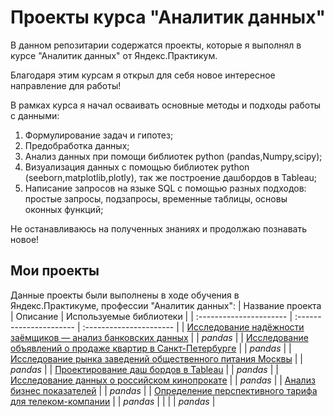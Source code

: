 # Проекты курса "Аналитик данных" 

В данном репозитарии содержатся проекты, которые я выполнял в курсе "Аналитик данных" от Яндекс.Практикум.

Благодаря этим курсам я открыл для себя новое интересное направление для работы!

В рамках курса я начал осваивать основные методы и подходы работы с данными:

1. Формулирование задач и гипотез;
2. Предобработка данных;
3. Анализ данных при помощи библиотек python (pandas,Numpy,scipy);
4. Визуализация данных с помощью библиотек python (seeborn,matplotlib,plotly), так же построение дашбордов в Tableau;
5. Написание запросов на языке SQL с помощью разных подходов: простые запросы, подзапросы, временные таблицы, основы оконных функций; 

Не останавливаюсь на полученных знаниях и продолжаю познавать новое!
## Мои проекты

Данные проекты были выполнены в ходе обучения в Яндекс.Практикуме, профессии "Аналитик данных":
| Название проекта | Описание | Используемые библиотеки | 
| :---------------------- | :---------------------- | :---------------------- |
| [Исследование надёжности заёмщиков — анализ банковских данных](Исследование_надёжности_заёмщиков—анализ_банковских_данных) | | *pandas* |
| [Исследование объявлений о продаже квартир в Санкт-Петербурге](Исследование_объявлений_о_продаже_квартир_в_Санкт-Петербурге) | | *pandas* |
| [Исследование рынка заведений общественного питания Москвы](Исследование_рынка_заведений_общественного_питания_Москвы) | | *pandas* |
| [Проектирование даш бордов в Tableau](Проектирование_даш_бордов_в_Tableau) | | *pandas* |
| [Исследование данных о российском кинопрокате](Исследование_данных_о_российском_кинопрокате) | | *pandas* |
| [Анализ бизнес показателей](Анализ_бизнес_показателей) | | *pandas* |
| [Определение перспективного тарифа для телеком-компании](Определение_перспективного_тарифа_для_телеком-компании) | | *pandas* |
| []() | | *pandas* |


